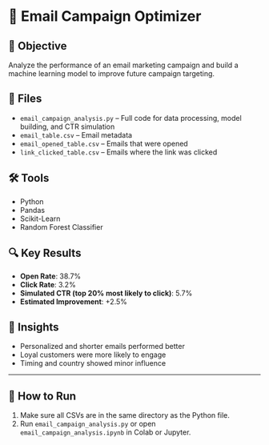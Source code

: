 # 📧 Email Campaign Optimizer


## 🧠 Objective
Analyze the performance of an email marketing campaign and build a machine learning model to improve future campaign targeting.

## 📁 Files
- `email_campaign_analysis.py` – Full code for data processing, model building, and CTR simulation
- `email_table.csv` – Email metadata
- `email_opened_table.csv` – Emails that were opened
- `link_clicked_table.csv` – Emails where the link was clicked

## 🛠️ Tools
- Python
- Pandas
- Scikit-Learn
- Random Forest Classifier

## 🔍 Key Results
- **Open Rate**: 38.7%  
- **Click Rate**: 3.2%  
- **Simulated CTR (top 20% most likely to click)**: 5.7%  
- **Estimated Improvement**: +2.5%

## 🧾 Insights
- Personalized and shorter emails performed better
- Loyal customers were more likely to engage
- Timing and country showed minor influence

---

## 📌 How to Run
1. Make sure all CSVs are in the same directory as the Python file.
2. Run `email_campaign_analysis.py` or open `email_campaign_analysis.ipynb` in Colab or Jupyter.

